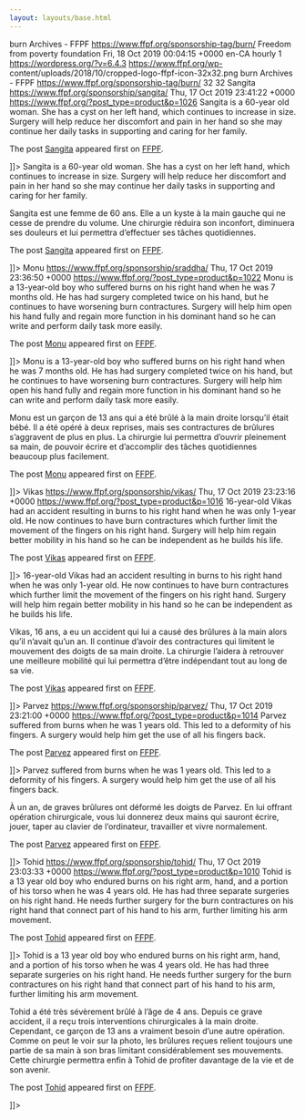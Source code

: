 ```yaml
---
layout: layouts/base.html
---
```

burn Archives - FFPF  https://www.ffpf.org/sponsorship-tag/burn/  Freedom from
poverty foundation  Fri, 18 Oct 2019 00:04:15 +0000  en-CA  hourly  1
https://wordpress.org/?v=6.4.3  https://www.ffpf.org/wp-
content/uploads/2018/10/cropped-logo-ffpf-icon-32x32.png  burn Archives - FFPF
https://www.ffpf.org/sponsorship-tag/burn/  32  32  Sangita
https://www.ffpf.org/sponsorship/sangita/  Thu, 17 Oct 2019 23:41:22 +0000
https://www.ffpf.org/?post_type=product&p=1026  Sangita is a 60-year old
woman. She has a cyst on her left hand, which continues to increase in size.
Surgery will help reduce her discomfort and pain in her hand so she may
continue her daily tasks in supporting and caring for her family.

The post [Sangita](https://www.ffpf.org/sponsorship/sangita/) appeared first
on [FFPF](https://www.ffpf.org).

]]> Sangita is a 60-year old woman. She has a cyst on her left hand, which
continues to increase in size. Surgery will help reduce her discomfort and
pain in her hand so she may continue her daily tasks in supporting and caring
for her family.

Sangita est une femme de 60 ans. Elle a un kyste à la main gauche qui ne cesse
de prendre du volume. Une chirurgie réduira son inconfort, diminuera ses
douleurs et lui permettra d’effectuer ses tâches quotidiennes.

The post [Sangita](https://www.ffpf.org/sponsorship/sangita/) appeared first
on [FFPF](https://www.ffpf.org).

]]> Monu  https://www.ffpf.org/sponsorship/sraddha/  Thu, 17 Oct 2019 23:36:50
+0000  https://www.ffpf.org/?post_type=product&p=1022  Monu is a 13-year-old
boy who suffered burns on his right hand when he was 7 months old. He has had
surgery completed twice on his hand, but he continues to have worsening burn
contractures. Surgery will help him open his hand fully and regain more
function in his dominant hand so he can write and perform daily task more
easily.

The post [Monu](https://www.ffpf.org/sponsorship/sraddha/) appeared first on
[FFPF](https://www.ffpf.org).

]]> Monu is a 13-year-old boy who suffered burns on his right hand when he was
7 months old. He has had surgery completed twice on his hand, but he continues
to have worsening burn contractures. Surgery will help him open his hand fully
and regain more function in his dominant hand so he can write and perform
daily task more easily.

Monu est un garçon de 13 ans qui a été brûlé à la main droite lorsqu’il était
bébé. Il a été opéré à deux reprises, mais ses contractures de brûlures
s’aggravent de plus en plus. La chirurgie lui permettra d’ouvrir pleinement sa
main, de pouvoir écrire et d’accomplir des tâches quotidiennes beaucoup plus
facilement.

The post [Monu](https://www.ffpf.org/sponsorship/sraddha/) appeared first on
[FFPF](https://www.ffpf.org).

]]> Vikas  https://www.ffpf.org/sponsorship/vikas/  Thu, 17 Oct 2019 23:23:16
+0000  https://www.ffpf.org/?post_type=product&p=1016  16-year-old Vikas had
an accident resulting in burns to his right hand when he was only 1-year old.
He now continues to have burn contractures which further limit the movement of
the fingers on his right hand. Surgery will help him regain better mobility in
his hand so he can be independent as he builds his life.

The post [Vikas](https://www.ffpf.org/sponsorship/vikas/) appeared first on
[FFPF](https://www.ffpf.org).

]]> 16-year-old Vikas had an accident resulting in burns to his right hand
when he was only 1-year old. He now continues to have burn contractures which
further limit the movement of the fingers on his right hand. Surgery will help
him regain better mobility in his hand so he can be independent as he builds
his life.

Vikas, 16 ans, a eu un accident qui lui a causé des brûlures à la main alors
qu’il n’avait qu’un an. Il continue d’avoir des contractures qui limitent le
mouvement des doigts de sa main droite. La chirurgie l’aidera à retrouver une
meilleure mobilité qui lui permettra d’être indépendant tout au long de sa
vie.

The post [Vikas](https://www.ffpf.org/sponsorship/vikas/) appeared first on
[FFPF](https://www.ffpf.org).

]]> Parvez  https://www.ffpf.org/sponsorship/parvez/  Thu, 17 Oct 2019
23:21:00 +0000  https://www.ffpf.org/?post_type=product&p=1014  Parvez
suffered from burns when he was 1 years old. This led to a deformity of his
fingers. A surgery would help him get the use of all his fingers back.

The post [Parvez](https://www.ffpf.org/sponsorship/parvez/) appeared first on
[FFPF](https://www.ffpf.org).

]]> Parvez suffered from burns when he was 1 years old. This led to a
deformity of his fingers. A surgery would help him get the use of all his
fingers back.

À un an, de graves brûlures ont déformé les doigts de Parvez. En lui offrant
opération chirurgicale, vous lui donnerez deux mains qui sauront écrire,
jouer, taper au clavier de l’ordinateur, travailler et vivre normalement.

The post [Parvez](https://www.ffpf.org/sponsorship/parvez/) appeared first on
[FFPF](https://www.ffpf.org).

]]> Tohid  https://www.ffpf.org/sponsorship/tohid/  Thu, 17 Oct 2019 23:03:33
+0000  https://www.ffpf.org/?post_type=product&p=1010  Tohid is a 13 year old
boy who endured burns on his right arm, hand, and a portion of his torso when
he was 4 years old. He has had three separate surgeries on his right hand. He
needs further surgery for the burn contractures on his right hand that connect
part of his hand to his arm, further limiting his arm movement.

The post [Tohid](https://www.ffpf.org/sponsorship/tohid/) appeared first on
[FFPF](https://www.ffpf.org).

]]> Tohid is a 13 year old boy who endured burns on his right arm, hand, and a
portion of his torso when he was 4 years old. He has had three separate
surgeries on his right hand. He needs further surgery for the burn
contractures on his right hand that connect part of his hand to his arm,
further limiting his arm movement.

Tohid a été très sévèrement brûlé à l’âge de 4 ans. Depuis ce grave accident,
il a reçu trois interventions chirurgicales à la main droite. Cependant, ce
garçon de 13 ans a vraiment besoin d’une autre opération. Comme on peut le
voir sur la photo, les brûlures reçues relient toujours une partie de sa main
à son bras limitant considérablement ses mouvements. Cette chirurgie permettra
enfin à Tohid de profiter davantage de la vie et de son avenir.

The post [Tohid](https://www.ffpf.org/sponsorship/tohid/) appeared first on
[FFPF](https://www.ffpf.org).

]]>

